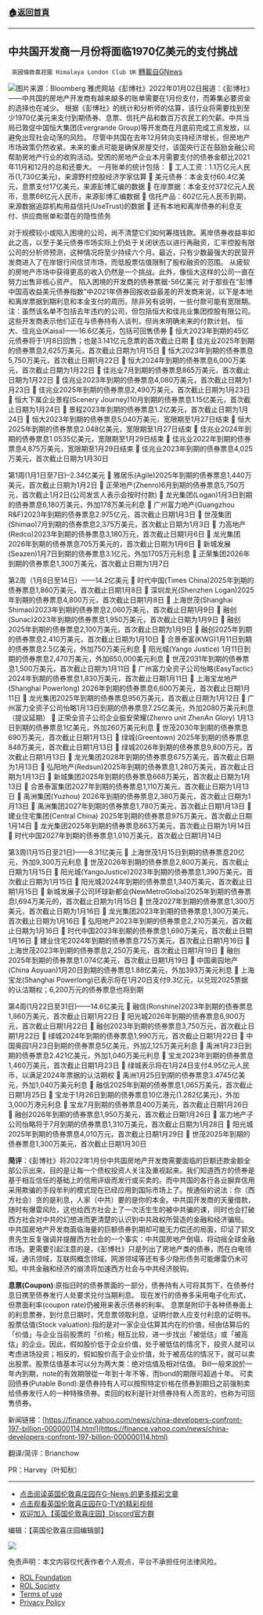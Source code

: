 ###  [:house:返回首頁](https://github.com/ourhimalayas/txt)
---


## 中共国开发商一月份将面临1970亿美元的支付挑战
` 英國倫敦喜莊園 Himalaya London Club UK` [轉載自GNews](https://gnews.org/zh-hans/1816863/)

![](https://s.yimg.com/ny/api/res/1.2/_NSTB7v5clwhrt4vNbRgTg--/YXBwaWQ9aGlnaGxhbmRlcjt3PTk2MDtoPTU3NjtjZj13ZWJw/https://s.yimg.com/uu/api/res/1.2/QEG2TKdbSKGh6c8800Hsnw--~B/aD03Nzg7dz0xMjk2O2FwcGlkPXl0YWNoeW9u/https://media.zenfs.com/en/bloomberg_markets_842/b2904000eb0f5603f466c7277c8e9854)图片来源：Bloomberg
雅虎网站《彭博社》2022年01月02日报道：《彭博社》——中共国的房地产开发商有越来越多的账单需要在1月份支付，而筹集必要资金的选择也在减少。
根据《彭博社》的统计和分析师的估算，该行业将需要找到至少1970亿美元来支付到期债券、息票、信托产品和数百万农民工的欠薪。中共当局已敦促中国恒大集团(Evergrande Group)等开发商在月底前完成工资发放，以避免出现社会动荡的风险。
尽管中共国在去年12月转向支持经济增长，但房地产市场政策仍然收紧。未来的重点可能是确保房屋交付，该国央行正在鼓励金融公司帮助房地产行业的收购活动。受困的房地产企业本月需要支付的债券金额比2021年11月和12月的总和还要大。
一月账单的统计包括：
 工人工资：1.1万亿元人民币(1,730亿美元)，来源野村控股经济学家估算
 美元债券：本金支付60.4亿美元，息票支付17亿美元，来源彭博汇编的数据
 在岸票据：本金支付372亿元人民币，息票66亿元人民币，来源彭博汇编数据
 信托产品：602亿元人民币到期，来源数据追踪机构用益信托(UseTrust)的数据
 还有本地和离岸债券的利息支付、供应商账单和潜在的隐性债务

对于规模较小或陷入困境的公司，尚不清楚它们如何筹措钱款。离岸债券收益率如此之高，以至于美元债券市场实际上仍处于关闭状态以进行再融资，汇丰控股有限公司的分析师预测，这种情况将至少持续六个月。最近，只有少数最强大的民营开发商进入了在岸银行间信贷市场，而低股票估值限制了股权融资的范围。
从疲软的房地产市场中获得更高的收入仍然是一个挑战。此外，像恒大这样的公司一直在努力出售非核心资产。
陷入困境的开发商的债券票据-56亿美元
对于那些在“彭博中国高收益美元债券指数”中2021年债券回报收益最差的开发商来说，以下是本地和离岸票据到期利息和本金支付的周历。除非另有说明，一些付款可能有宽限期。
注：虽然该名单不包括去年违约的公司，但包括恒大和佳兆业集团控股有限公司。这些开发商表示他们正在与债券持有人谈判，但尚未明确未来的付款计划。
恒大、佳兆业(Kaisa)——16.6亿美元，包括可回售债券
 恒大2023年到期的45亿元债券将于1月8日回售；也是3.141亿元息票的首次截止日期
 佳兆业2025年到期的债券票息2,625万美元，首次截止日期为1月15日
 恒大2023年到期的债券票息5,750万美元，首次截止日期1月22日
 恒大2024年到期的债券票息6,000万美元，首次截止日期为1月22日
 佳兆业7月到期的债券票息865万美元，首次截止日期为1月22日
 佳兆业2023年到期的债券票息4,080万美元，首次截止日期为1月23日
 佳兆业2025年到期的债券票息2,490万美元，首次截止日期为1月23日
 恒大下属企业景程(Scenery Journey)10月到期的债券票息1.15亿美元，首次截止日期为1月24日
 景程2023年到期的债券票息1.2亿美元，首次截止日期为1月24日
 恒大2023年到期的债券票息5,040万美元，宽限期至1月27日结束
 恒大2025年到期的债券票息2.048亿美元，宽限期至1月27日结束
 佳兆业2024年到期的债券票息1.0535亿美元，宽限期至1月29日结束
 佳兆业2022年到期的债券票息4,875万美元，宽限期至1月29日结束
 佳兆业2023年到期的债券票息4,025万美元，首次截止日期为1月30日

第1周(1月1日至7日)–2.34亿美元
 雅居乐(Agile)2025年到期的债券票息1,440万美元，首次截止日期为1月2日
 正荣地产(Zhenro)6月到期的债券票息5,750万元，首次截止1月2日(公司发言人表示会按时付款)
 龙光集团(Logan)1月3日到期的债券票息6,180万美元，外加178万美元利息
 广州富力地产(Guangzhou R&F)2023年到期的债券票息2.975亿元，首次截止日期1月3日
 世茂集团(Shimao)7月到期的债券票息2,375万美元，首次截止日期为1月3日
 力高地产(Redco)2023年到期的债券票息3,180万元，首次截止日期1月6日
 龙光集团2026年到期的债券票息705万美元的，首次截止日期为1月6日
 新城发展(Seazen)1月7日到期的债券票息3.1亿元，外加1705万元利息
 正荣集团2026年到期的债券票息1,300万美元，首次截止日期为1月7日

第2周（1月8日至14日）——14.2亿美元
 时代中国(Times China)2025年到期的债券票息1,860万美元，首次截止日期1月8日
 深圳龙光(Shenzhen Logan)2025年到期的债券票息4,800万元，首次截止日期1月8日
 上海世茂(Shanghai Shimao)2023年到期的债券票息2,060万美元，首次截止日期1月9日
 融创(Sunac)2023年到期的债券票息1,950万美元，首次截止日期为1月9日
 融创2025年到期的债券票息2,100万美元，首次截止日期为1月9日
 融创2025年到期的债券票息2,410万美元，首次截止日期为1月10日
 合景泰富(KWG)1月11日到期的债券票息2.5亿美元，外加750万美元利息
 阳光城(Yango Justice) 1月11日到期的债券票息2,470万美元，外加650,000美元利息
 世茂2031年到期的债券票息1,500万美元，首次截止日期为1月11日
 广州富力全资子公司怡略(EasyTactic) 2024年到期的债券票息1,830万美元，首次截止日期1月11日
 上海宝龙地产(Shanghai Powerlong) 2026年到期的债券票息6,600万美元，首次截止日期1月11日
 龙光集团2025年到期的债券票息956万美元，首次截止日期为1月12日
 广州富力全资子公司怡略1月13日到期的债券票息7.25亿美元，外加2080万美元利息（提议延期）
 正荣全资子公司企业振安荣耀(Zhenro unit ZhenAn Glory) 1月13日到期的债券票息1亿美元，外加260万美元利息
 世茂2030年到期的债券票息690万美元，首次截止日期1月13日
 绿城(Greentown) 2025年到期的债券票息848万美元，首次截止日期1月13日
 绿城2026年到期的债券票息9,800万元，首次截止日期1月13日
 龙光集团2028年到期的债券票息675万美元，首次截止日期为1月13日
 弘阳地产(Redsun)2025年到期的债券票息1,280万美元，首次截止日期为1月13日
 新城集团2025年到期的债券票息668万美元，首次截止日期为1月13日
 合景泰富集团2027年到期的债券票息1,110万美元，首次截止日期为1月13日
 禹洲集团(Yuzhou) 2026年到期的债券票息2,380万美元，首次截止日期为1月13日
 禹洲集团2027年到期的债券票息1,780万美元，首次截止日期1月13日
 建业住宅集团(Central China) 2025年到期的债券票息975万美元，首次截止日期1月14日
 龙光集团2025年到期的债券票息863万美元，首次截止日期为1月14日
 时代中国2027年到期的债券票息1,010万美元，首次截止日期1月14日

第3周(1月15日至21日)——8.31亿美元
 上海世茂1月15日到期的债券票息20亿元，外加9,300万元利息
 世茂2026年到期的债券票息2,800万美元，首次截止日期为1月15日
 阳光城(YangoJustice)2023年到期的债券票息1,390万美元，首次截止日期为1月15日
 阳光城2024年到期的债券票息1,340万美元，首次截止日期1月15日
 新城发展子公司环球新都会(NewMetroGloba)2025年到期的债券票息l,694万美元的，首次截止日期为1月15日
 世茂2027年到期的债券票息1,300万美元，首次截止日期为1月16日
 龙光集团2023年到期的债券票息1,300万美元，首次截止日期为1月16日
 弘阳地产2023年到期的债券票息2,210万美元，首次截止日期为1月16日
 时代中国2023年到期的债券票息1,690万美元，首次截止日期1月16日
 建业住宅2024年到期的债券票息725万美元，首次截止日期1月16日
 上海世茂2023年到期的债券票息2,250万美元，首次截止日期1月19日
 融创2025年到期的债券票息1.074亿美元，首次截止日期1月19日
 中国奥园地产(China Aoyuan)1月20日到期的债券票息1.88亿美元，外加393万美元利息
 上海宝龙(Shanghai Powerlong)已表示将在1月20日支付9.3亿元，以兑现2025票据的认沽期权；6,200万元的债券票息也将到期

第4周(1月22日至31日)——14.6亿美元
 融信(Ronshine)2023年到期的债券票息1,860万美元，首次截止日期1月22日
 阳光城2026年到期的债券票息6,900万元，首次截止日期1月22日
 融创2023年到期的债券票息3,750万元，首次截止日期1月22日
 绿城2024年到期的债券票息1,990万元，首次截止日期1月22日
 中国奥园1月23日到期的债券票息5亿美元，外加2,125万美元利息
 禹洲1月23日到期的债券票息2.421亿美元，外加1,040万美元利息
 宝龙2023年到期的债券票息1,460万美元，首次截止日期1月23日
 绿城表示将在1月24日支付4.95亿元人民币，以满足2024年票据的认沽期权
 禹洲1月25日到期的债券票息3.4745亿美元，外加1,040万美元利息
 融信2025年到期的债券票息1,065万美元，首次截止日期1月25日
 宝龙于1月26日到期的债券票息10亿港元(1.282亿美元)，外加3,000万港元利息
 宝龙7月到期的债券票息400万美元，首次截止日期1月26日
 融创2026年到期的债券票息1,950万美元，首次截止日期1月26日
 富力地产子公司怡略将于7月到期的债券票息1,310万美元，首次截止日期为1月28日
 阳光城2025年到期的债券票息4,010万元，首次截止日期1月29日
 世茂2025年到期的债券票息1,300万美元，首次截止日期1月30日

**简评**：《彭博社》将2022年1月份中共国房地产开发商需要面临的巨额还款金额全部公示出来，目的是让每一个债权投资人关注及重视起来。我们知道西方的债券是基于相互信任的基础上的信用评级而发行或买卖的。而中共国的各行各业摒弃信用采用欺骗的手段牟利的模式现在已经应用到国际市场上了。按通俗的说法：你（西方社会）贪的是利息，人家（中共）要的是你的本金。中共国开发商的天量借款，随时有爆雷风险，这也给西方社会上了一次活生生的被中共骗的课，同时也会打破西方社会对中共的幻想进而更清楚的认识到中共政权所营造的金融和经济骗局。
中共国房地产开发商面临海量的巨额债券到期却可能无力偿还的局面，印证了郭文贵先生反复强调并提醒西方社会的一个事实：中共国房地产倒塌，将动摇全球金融市场。更需要引起注意的是，《彭博社》只是列出了房地产类的债券，而在白电领域，通讯领域，互联网概念领域，网游领域等还有多少隐形债务可能爆雷仍未可知。中共金融和经济的崩溃将加速西方社会与中共经济脱钩。

**息票(Coupon)**:原指旧时的债券票面的一部分，债券持有人可将其剪下，在债券付息日携至债券发行人处要求兑付当期利息。 现在发行的债券多采用电子化形式，但票面利率(coupon rate)仍被用来表示债券的利率。 息票是附印于各种债券面上的利息票券，到付息日期时，凭息票领取利息，证明付款人应支付利息的证明书。
股票估值(Stock valuation):指的是对一家企业估算其内在的价值，经由估算后的「价值」与企业当前股票的「价格」相互比较，进一步找出「被低估」或「被高估」的企业。因此，假如股价低于企业价值，处于被低估的情况下，投资人就可以考虑进场投资；相反的，假如股价高于企业价值，处于被高估的情况下，就可以卖出股票。股票估值基本可以分为两大类：绝对估值及相对估值。
Bill一般來說於一年內到期，note的有效期限從一年到十年不等，而bond的期限可超過十年。
可卖回债券(Putable Bond):是债券持有人可以按照特定价格在债券到期日之前强制卖给债券发行人的一种特殊债券。卖回的权利是针对债券持有人而言的，也称为可回售债券。

新闻链接：[https://finance.yahoo.com/news/china-developers-confront-197-billion-000000114.html](https://finance.yahoo.com/news/china-developers-confront-197-billion-000000114.html)

翻译/简评：Brianchow

PR：Harvey（叶知秋）

* * *

- [点击阅读英国伦敦喜庄园在G-News 的更多精彩文章](https://gnews.org/zh-hans/author/himalaya_hawk/)
- [点击观看英国伦敦喜庄园在G-TV的精彩视频](https://gtv.org/web/#/UserInfo/5ee680a45bd6f123dd104807)
- [欢迎加入【英国伦敦喜庄园】Discord官方群](https://discord.gg/VsNaHaMUsy)


编辑：【英国伦敦喜庄园编辑部】

![](https://assets.gnews.org/wp-content/uploads/2021/08/41bf97c0-3bb2-4a07-ad75-91b96dc3203c.jpg)

 

免责声明：本文内容仅代表作者个人观点，平台不承担任何法律风险。

- [ROL Foundation](https://rolfoundation.org/)
- [ROL Society](https://rolsociety.org/)
- [Terms of use](https://gnews.org/terms-of-use-3/)
- [Privacy Policy](https://gnews.org/privacy-policy/)
